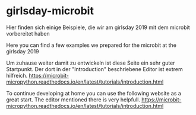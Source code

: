 # girlsday-microbit

Hier finden sich einige Beispiele, die wir am girlsday 2019 mit dem microbit vorbereitet haben

Here you can find a few examples we prepared for the microbit at the girlsday 2019

Um zuhause weiter damit zu entwickeln ist diese Seite ein sehr guter Startpunkt. Der dort in der "Introduction" beschriebene Editor ist extrem hilfreich.
https://microbit-micropython.readthedocs.io/en/latest/tutorials/introduction.html

To continue developing at home you can use the following website as a great start. The editor mentioned there is very helpfull.
https://microbit-micropython.readthedocs.io/en/latest/tutorials/introduction.html

